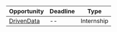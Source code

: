 Opportunity|Deadline|Type
----|-----|-----
[DrivenData](https://www.drivendata.org/competitions/) | -- | Internship
